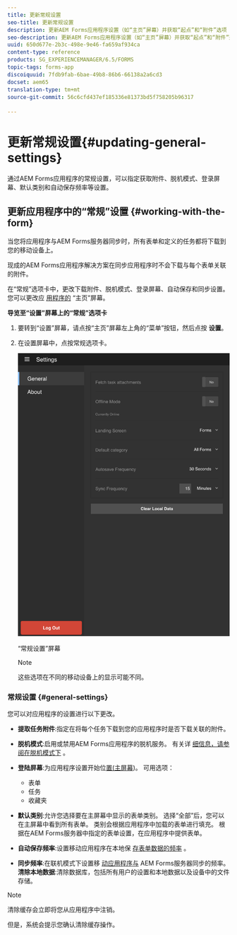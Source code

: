 ```yaml
---
title: 更新常规设置
seo-title: 更新常规设置
description: 更新AEM Forms应用程序设置（如“主页”屏幕）并获取“起点”和“附件”选项
seo-description: 更新AEM Forms应用程序设置（如“主页”屏幕）并获取“起点”和“附件”选项
uuid: 650d677e-2b3c-498e-9e46-fa659af934ca
content-type: reference
products: SG_EXPERIENCEMANAGER/6.5/FORMS
topic-tags: forms-app
discoiquuid: 7fdb9fab-6bae-49b8-86b6-66138a2a6cd3
docset: aem65
translation-type: tm+mt
source-git-commit: 56c6cfd437ef185336e81373bd5f758205b96317

---
```



# 更新常规设置{#updating-general-settings}

通过AEM Forms应用程序的常规设置，可以指定获取附件、脱机模式、登录屏幕、默认类别和自动保存频率等设置。

## 更新应用程序中的“常规”设置 {#working-with-the-form}

当您将应用程序与AEM Forms服务器同步时，所有表单和定义的任务都将下载到您的移动设备上。

现成的AEM Forms应用程序解决方案在同步应用程序时不会下载与每个表单关联的附件。

在“常规”选项卡中，更改下载附件、脱机模式、登录屏幕、自动保存和同步设置。 您可以更改应 [用程序的](../../forms/using/home-screen.md) “主页”屏幕。

**导览至“设置”屏幕上的“常规”选项卡**

1. 要转到“设置”屏幕，请点按“主页”屏幕左上角的“菜单”按钮，然后点按 **设置**。
1. 在设置屏幕中，点按常规选项卡。

   ![AEM Forms应用程序中的常规设置](assets/gen-settings-1.png)

   “常规设置”屏幕

   >[!NOTE]
   >
   >这些选项在不同的移动设备上的显示可能不同。

### 常规设置 {#general-settings}

您可以对应用程序的设置进行以下更改。

* **提取任务附件**:指定在将每个任务下载到您的应用程序时是否下载关联的附件。
* **脱机模式**:启用或禁用AEM Forms应用程序的脱机服务。 有关详 [细信息，请参阅在脱机模式下](/help/forms/using/work-offline-mode.md) 。
* **登陆屏幕**:为应用程序设置开始位[置(主屏幕](../../forms/using/home-screen.md))。
可用选项：

   * 表单
   * 任务
   * 收藏夹

* **默认类别**:允许您选择要在主屏幕中显示的表单类别。 选择“全部”后，您可以在主屏幕中看到所有表单。 类别会根据应用程序中加载的表单进行填充。 根据在AEM Forms服务器中指定的表单设置，在应用程序中提供表单。

* **自动保存频率**:设置移动应用程序在本地保 [存表单数据的频率](../../forms/using/autosave-data-app.md) 。
* **同步频率**:在联机模式下设置移 [动应用程序与](../../forms/using/sync-app.md) AEM Forms服务器同步的频率。
   **清除本地数据**:清除数据库，包括所有用户的设置和本地数据以及设备中的文件存储。

>[!NOTE]
>
>清除缓存会立即将您从应用程序中注销。
>
>但是，系统会提示您确认清除缓存操作。
